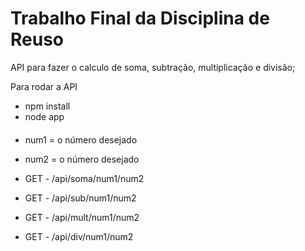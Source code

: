 # Trabalho Final da Disciplina de Reuso

API para fazer o calculo de soma, subtração, multiplicação e divisão;

Para rodar a API

 - npm install
 - node app

####

- num1 = o número desejado
- num2 = o número desejado

- GET - /api/soma/num1/num2
- GET - /api/sub/num1/num2
- GET - /api/mult/num1/num2
- GET - /api/div/num1/num2